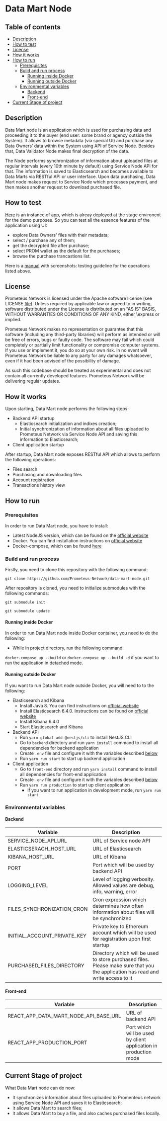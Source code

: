 # Data Mart Node

## Table of contents

- [Description](#description)
- [How to test](#how-to-test)
- [License](#license)
- [How it works](#how-it-works)
- [How to run](#how-to-run)
    - [Prerequisites](#prerequisites)
    - [Build and run process](#build-and-run-process)
        - [Running inside Docker](#running-inside-docker)
        - [Running outside Docker](#running-outside-docker)
    - [Environmental variables](#environmental-variables)
        - [Baсkend](#backend)
        - [Front-end](#front-end)
- [Current Stage of project](#current-stage-of-project)


## Description

Data Mart node is an application which is used for purchasing data and proceeding it to 
the buyer (end user: some brand or agency outside the System). 
It allows to browse metadata (via special UI) and purchase any Data Owners’ data 
within the System using API of Service Node. Besides that, Data Validator Node makes final decryption of the data.
 
The Node performs synchronization of information about uploaded files at regular intervals (every 10th minute by default) 
using Service Node API for that. The information is saved to Elasticsearch 
and becomes available to Data Marts via RESTful API or user interface. 
Upon data purchasing, Data Mart node makes request to Service Node which processes payment, 
and then makes another request to download purchased file.

## How to test

[Here](http://178.62.207.53:3008/) is an instance of app, which is alreay deployed at the stage environent for the demo purposes. 
So you can test all the essence features of the application using UI: 
- explore Data Owners' files with their metadata;
- select / purchase any of them;
- get the decrypted file after purchase;
- select PROM wallet as the default for the purchases;
- browse the purchase trancastions list.

Here is a [manual](https://github.com/Prometeus-Network/data-mart-node/blob/master/test.md) with screenshots: testing guideline for the operations listed above.

## License

Prometeus Network is licensed under the Apache software license (see LICENSE [file](https://github.com/Prometeus-Network/prometeus/blob/master/LICENSE)). Unless required by applicable law or agreed to in writing, software distributed under the License is distributed on an "AS IS" BASIS, WITHOUT WARRANTIES OR CONDITIONS OF ANY KIND, either \express or implied.

Prometeus Network makes no representation or guarantee that this software (including any third-party libraries) will perform as intended or will be free of errors, bugs or faulty code. The software may fail which could completely or partially limit functionality or compromise computer systems. If you use or implement it, you do so at your own risk. In no event will Prometeus Network be liable to any party for any damages whatsoever, even if it had been advised of the possibility of damage.

As such this codebase should be treated as experimental and does not contain all currently developed features. Prometeus Network will be delivering regular updates.

## How it works

Upon starting, Data Mart node performs the following steps:
 - Backend API startup
   - Elasticsearch initialization and indixes creation;
   - Initial synchronization of information about all files uploaded to Prometeus Network via Service Node API and saving this
   information to Elasticsearch;
 - Client application startup

After startup, Data Mart node exposes RESTful API which allows to perform the following operations:
- Files search
- Purchasing and downloading files
- Account registration
- Transactions history view

## How to run

### Prerequisites

In order to run Data Mart node, you have to install:
- Latest NodeJS version, which can be found on the [official website](https://nodejs.org/en/download/current/)
- Docker. You can find installation instructions on [official website](https://docs.docker.com/install/)
- Docker-compose, which can be found [here](https://docs.docker.com/compose/install/)

### Build and run process

Firstly, you need to clone this repository with the following command:

```git clone https://github.com/Prometeus-Network/data-mart-node.git```

After repository is cloned, you need to initialize submodules with the following commands:

```git submodule init```

```git submodule update```

#### Running inside Docker

In order to run Data Mart node inside Docker container, you need to do the following:

- While in project directory, run the following command:

```docker-compose up --build``` or ```docker-compose up --build -d``` if you want to run the application in detached mode.

#### Running outside Docker

If you want to run Data Mart node outside Docker, you will need to to the following:

- Elasticsearch and Kibana
  - Install Java 8. You can find instructions on [official website](#https://openjdk.java.net/install/)
  - Install Elasticsearch 6.4.0. Instructions can be found on [official website](#https://www.elastic.co/downloads/past-releases/elasticsearch-6-4-0)
  - Install Kibana 6.4.0
  - Start Elasticsearch and Kibana
- Backend API
  - Run `yarn global add @nestjs/cli` to install NestJS CLI
  - Go to `backend` directory and run `yarn install` command to install all dependencies for backend application
  - Create `.env` file and configure it with the variables described [below](#backend)
  - Run `yarn run start` to start up backend application
- Client application
  - Go to `front-end` directory and run `yarn install` command to install all dependencies for front-end application
  - Create `.env` file and configure it with the variables described [below](#front-end)
  - Run `yarn run production` to start up client application
      - If you want to run application in development mode, run `yarn run start`


### Environmental variables

#### Backend 

| Variable                    | Description                                                                                                                      |
|-----------------------------|----------------------------------------------------------------------------------------------------------------------------------|
| SERVICE_NODE_API_URL        | URL of Service node API                                                                                                          |
| ELASTICSERACH_HOST_URL      | URL of Elasticsearch                                                                                                             |
| KIBANA_HOST_URL             | URL of Kibana                                                                                                                    |
| PORT                        | Port which will be used by backend API                                                                                           |
| LOGGING_LEVEL               | Level of logging verbosity. Allowed values are debug, info, warning, error                                                       |
| FILES_SYNCHRONIZATION_CRON  | Cron expression which determines how often information about files will be synchronized                                          |
| INITIAL_ACCOUNT_PRIVATE_KEY | Private key to Ethereum account which will be used for registration upon first startup                                           |
| PURCHASED_FILES_DIRECTORY   | Directory which will be used to store purchased files. Please make sure that you the application has read and write access to it |

#### Front-end

| Variable                              | Description                                                      |
|---------------------------------------|------------------------------------------------------------------|
| REACT_APP_DATA_MART_NODE_API_BASE_URL | URL of backend API                                               |
| REACT_APP_PRODUCTION_PORT             | Port which will be used by client application in production mode |

## Current Stage of project

What Data Mart node can do now:

- It synchronizes information about files uploaded to Promenteus network using Service Node API and saves it to Elasticsearch;
- It allows Data Mart to search files;
- It allows Data Mart to buy a file, and also caches purchased files locally.
